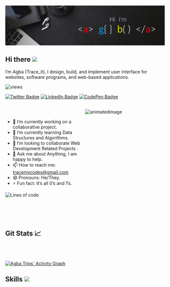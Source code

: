 [![Agba's GitHub Banner](./assets/Agbabannerimage.png)](https://tracemycodes.dev)

## Hi there <img src="https://raw.githubusercontent.com/iampavangandhi/iampavangandhi/master/gifs/Hi.gif" width="25px">

I’m Agba (Trace_it), I design, build, and implement user interface for websites, software programs, and web-based applications.

![views](https://views-badge.glitch.me/badge?page_id=tracemycodes)

<!-- [![Profile-Views Badge](https://badges.pufler.dev/visits/tracemycodes/tracemycodes)](https:tracemycodes.dev) -->

[![Twitter Badge](https://img.shields.io/badge/Twitter-Profile-informational?style=flat&logo=twitter&logoColor=white&color=1CA2F1)](https://twitter.com/trace__it)
[![LinkedIn Badge](https://img.shields.io/badge/LinkedIn-Profile-informational?style=flat&logo=linkedin&logoColor=white&color=0D76A8)](https://www.linkedin.com/in/emmanuel-agba-4565bb228)
[![CodePen Badge](https://img.shields.io/badge/CodePen-Profile-informational?style=flat&logo=codepen&logoColor=white&color=black)](https://codepen.io/tracemycodes)

<br>
<img align="right" width="50%" height="350px" src="https://i.ibb.co/b2s4dQp/animation-500-kxa883sd.gif" alt="animatedimage" border="0" margin-top="-20px">
<br>

- 🔭 I’m currently working on a collaborative project.
- 🌱 I’m currently learning Data Structures and Algorithms.
- 👯 I’m looking to collaborate Web Development Related Projects .
- 💬 Ask me about Anything, I am happy to help.
- 📫 How to reach me: tracemycodes@gmail.com
- 😄 Pronouns: He/They.
- ⚡ Fun fact: It’s all 0’s and 1’s.

![Lines of code](https://img.shields.io/badge/From%20Hello%20World%20I%27ve%20Written-233826%20lines%20of%20code-blue)

<br clear="right"/>

## Git Stats &#x1f4c8;

<br>
<!-- <p align="left">
  <a href="https://git.io/streak-stats">
  <img width="49.5%" height="170px" src="https://github-readme-stats.vercel.app/api/top-langs/?username=tracemycodes&layout=compact&title_color=5BCDEC&text_color=FFFEFE&hide=HTML&icon_color=4AB197&bg_color=0D1117" />
  <img width="49.5%" height="170px" src="http://github-readme-streak-stats.herokuapp.com?user=tracemycodes&theme=react&date_format=M%20j%5B%2C%20Y%5D&fire=FFFEFE&currStreakNum=FFFEFE&dates=FFFEFE&background=0D1117&ring=5BCDEC&sideNums=FFFEFE" />
  </a>
</p> -->
<br>

[![Agba Trips' Activity Graph](https://activity-graph.herokuapp.com/graph?username=tracemycodes&custom_title=Trace_it%20Trips's%20Contribution%20Graph&theme=react-dark)](https://tracemycodes.dev)

## Skills <img src="https://media.giphy.com/media/iY8CRBdQXODJSCERIr/giphy.gif" width="30px">&nbsp;

